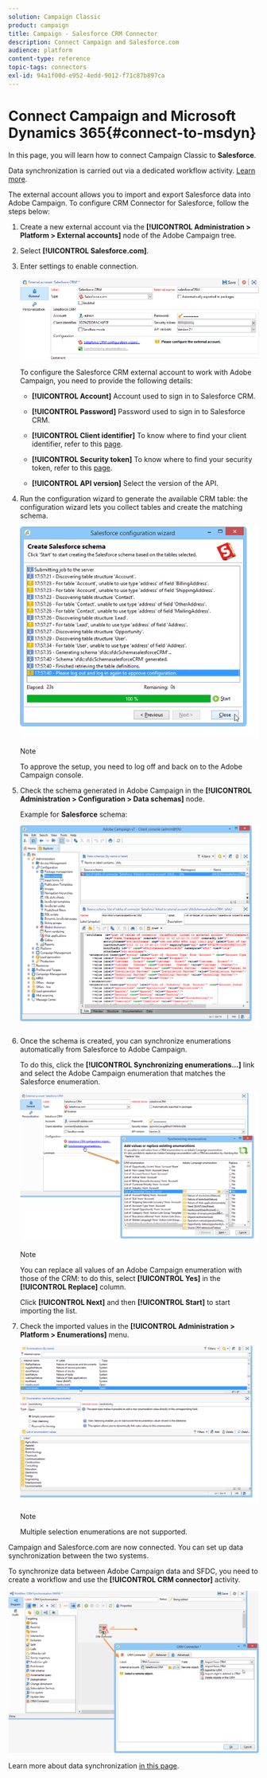 ```yaml
---
solution: Campaign Classic
product: campaign
title: Campaign - Salesforce CRM Connector
description: Connect Campaign and Salesforce.com
audience: platform
content-type: reference
topic-tags: connectors
exl-id: 94a1f00d-e952-4edd-9012-f71c87b897ca
---
```

# Connect Campaign and Microsoft Dynamics 365{#connect-to-msdyn}
   
In this page, you will learn how to connect Campaign Classic to **Salesforce**.

Data synchronization is carried out via a dedicated workflow activity. [Learn more](../../platform/using/crm-data-sync.md).


The external account allows you to import and export Salesforce data into Adobe Campaign.
To configure CRM Connector for Salesforce, follow the steps below:

1. Create a new external account via the **[!UICONTROL Administration > Platform > External accounts]** node of the Adobe Campaign tree.
1. Select **[!UICONTROL Salesforce.com]**.
1. Enter settings to enable connection.
    
    ![](assets/ext_account_17.png)

    To configure the Salesforce CRM external account to work with Adobe Campaign, you need to provide the following details:

    * **[!UICONTROL Account]**
    Account used to sign in to Salesforce CRM.

    * **[!UICONTROL Password]**
    Password used to sign in to Salesforce CRM.

    * **[!UICONTROL Client identifier]**
    To know where to find your client identifier, refer to this [page](https://help.salesforce.com/articleView?id=000205876&type=1).

    * **[!UICONTROL Security token]**
    To know where to find your security token, refer to this [page](https://help.salesforce.com/articleView?id=000205876&type=1).

    * **[!UICONTROL API version]**
    Select the version of the API.
1. Run the configuration wizard to generate the available CRM table: the configuration wizard lets you collect tables and create the matching schema.

   ![](assets/crm_connectors_sfdc_launch.png)

   >[!NOTE]
   >
   >To approve the setup, you need to log off and back on to the Adobe Campaign console.

1. Check the schema generated in Adobe Campaign in the **[!UICONTROL Administration > Configuration > Data schemas]** node.

   Example for **Salesforce** schema:

   ![](assets/crm_connectors_sfdc_table.png)

1. Once the schema is created, you can synchronize enumerations automatically from Salesforce to Adobe Campaign.

   To do this, click the **[!UICONTROL Synchronizing enumerations...]** link and select the Adobe Campaign enumeration that matches the Salesforce enumeration.



   ![](assets/crm_connectors_sfdc_enum.png)

   >[!NOTE]
   >
   >You can replace all values of an Adobe Campaign enumeration with those of the CRM: to do this, select **[!UICONTROL Yes]** in the **[!UICONTROL Replace]** column.


   Click **[!UICONTROL Next]** and then **[!UICONTROL Start]** to start importing the list.

1. Check the imported values in the **[!UICONTROL Administration > Platform > Enumerations]** menu.

   ![](assets/crm_connectors_sfdc_exe.png)

   >[!NOTE]
   >
   > Multiple selection enumerations are not supported.

Campaign and Salesforce.com are now connected. You can set up data synchronization between the two systems. 

To synchronize data between Adobe Campaign data and SFDC, you need to create a workflow and use the **[!UICONTROL CRM connector]** activity.

![](assets/crm_connectors_sfdc_wf.png)

Learn more about data synchronization [in this page](../../platform/using/crm-data-sync.md).
